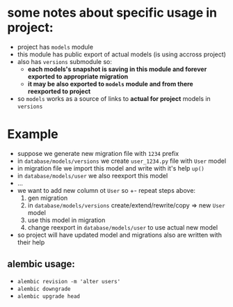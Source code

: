 # some notes about specific usage in project:
* project has `models` module
* this module has public export of actual models (is using accross project)
* also has `versions` submodule so:
  * __each models's snapshot is saving in this module and forever exported to appropriate migration__
  * __it may be also exported to `models` module and from there reexported to project__
* so `models` works as a source of links to __actual for project__ models in `versions`

# Example
* suppose we generate new migration file with `1234` prefix
* in `database/models/versions` we create `user_1234.py` file with `User` model
* in migration file we import this model and write with it's help `up()`
* in `database/models/user` we also reexport this model
* ...
* we want to add new column ot `User` so +- repeat steps above:
  1. gen migration
  2. in `database/models/versions` create/extend/rewrite/copy => new `User` model
  3. use this model in migration
  4. change reexport in `database/models/user` to use actual new model
* so project will have updated model and migrations also are written with their help

## alembic usage:
* `alembic revision -m 'alter users'`
* `alembic downgrade`
* `alembic upgrade head`
